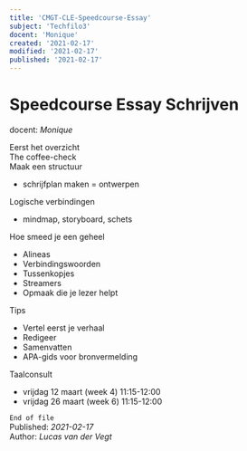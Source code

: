 ```yaml
---
title: 'CMGT-CLE-Speedcourse-Essay'
subject: 'Techfilo3'
docent: 'Monique'
created: '2021-02-17'
modified: '2021-02-17'
published: '2021-02-17'
---
```


# Speedcourse Essay Schrijven
docent: *Monique*   

Eerst het overzicht  
The coffee-check  
Maak een structuur  
- schrijfplan maken = ontwerpen  

Logische verbindingen   
- mindmap, storyboard, schets  

Hoe smeed je een geheel  
- Alineas
- Verbindingswoorden
- Tussenkopjes
- Streamers
- Opmaak die je lezer helpt

Tips  
- Vertel eerst je verhaal
- Redigeer
- Samenvatten
- APA-gids voor bronvermelding

Taalconsult 
- vrijdag 12 maart (week 4) 11:15-12:00
- vrijdag 26 maart (week 6) 11:15-12:00

`End of file`  
Published: *2021-02-17*  
Author: *Lucas van der Vegt*  